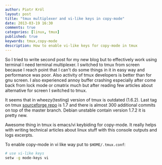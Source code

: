 ```yaml
---
author: Piotr Król
layout: post
title: "tmux multiplexer and vi-like keys in copy-mode"
date: 2013-03-19 16:30
comments: true
categories: [linux, tmux]
published: true
keywords: tmux,copy-mode
description: How to enable vi-like keys for copy-mode in tmux
---
```


So I tried to write second post for my new blog but to effectively work using 
terminal I need terminal multiplexer. I switched to tmux from screen 
because I reach point that I can't do some things in it in easy way and
performance was poor. Also activity of tmux developers is better than for gnu 
screen. I also experienced annoy buffer crashing especially after come back from
lock mode or cmatrix much but after reading few articles about alternative for 
screen I switched to tmux.

It seems that in wheezy(testing) version of tmux is outdated (1.6.2). Last tag 
on tmux [sourceforge repo](http://sourceforge.net/p/tmux/tmux-code/?source=navbar)
is 1.7 and there is almost 300 additional commits on top of the master branch. 
Debian unstable contain version 1.7.2 it is pretty new.

Awesome thing in tmux is emacs/vi keybiding for copy-mode. It really helps with 
writing technical articles about linux stuff with this console outputs and logs 
excerpts.

To enable copy-mode in vi like way put to `$HOME/.tmux.conf`:
```bash
# use vi-like keys
setw -g mode-keys vi
```
